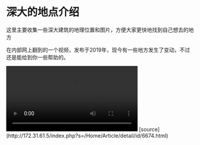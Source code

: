 # 深大的地点介绍

这里主要收集一些深大建筑的地理位置和图片，方便大家更快地找到自己想去的地方

<!--
<div>
  <video-js id="vid1" class="vjs-default-skin" controls preload="auto" width="640" height="268">
    <source crossorigin="use-credentials" src="http://172.30.234.8:8001/szulib/fires-docs/videos/szu_intro.m3u8" type="application/x-mpegURL">
  </video-js>
</div>
  <script src="https://unpkg.com/video.js/dist/video.js"></script>
  <script src="https://unpkg.com/@videojs/http-streaming/dist/videojs-http-streaming.js"></script>

  <script>
    var player = videojs('vid1');
  </script>
-->

在内部网上翻到的一个视频，发布于2019年，现今有一些地方发生了变动，不过还是能给到你一些帮助的。

<video width="70%" controls>  
    <source src="http://172.30.234.8:8001/szulib/fires-docs/videos/szu.mp4" type="video/mp4" playsinline>  
    Your browser does not support the video tag.
</video>
[source](http://172.31.61.5/index.php?s=/Home/Article/detail/id/6674.html)
